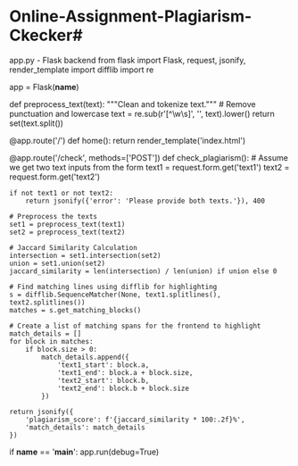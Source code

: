 # Online-Assignment-Plagiarism-Ckecker# 
app.py - Flask backend
from flask import Flask, request, jsonify, render_template
import difflib
import re

app = Flask(__name__)

def preprocess_text(text):
    """Clean and tokenize text."""
    # Remove punctuation and lowercase
    text = re.sub(r'[^\w\s]', '', text).lower()
    return set(text.split())

@app.route('/')
def home():
    return render_template('index.html')

@app.route('/check', methods=['POST'])
def check_plagiarism():
    # Assume we get two text inputs from the form
    text1 = request.form.get('text1')
    text2 = request.form.get('text2')

    if not text1 or not text2:
        return jsonify({'error': 'Please provide both texts.'}), 400

    # Preprocess the texts
    set1 = preprocess_text(text1)
    set2 = preprocess_text(text2)

    # Jaccard Similarity Calculation
    intersection = set1.intersection(set2)
    union = set1.union(set2)
    jaccard_similarity = len(intersection) / len(union) if union else 0

    # Find matching lines using difflib for highlighting
    s = difflib.SequenceMatcher(None, text1.splitlines(), text2.splitlines())
    matches = s.get_matching_blocks()

    # Create a list of matching spans for the frontend to highlight
    match_details = []
    for block in matches:
        if block.size > 0:
            match_details.append({
                'text1_start': block.a,
                'text1_end': block.a + block.size,
                'text2_start': block.b,
                'text2_end': block.b + block.size
            })

    return jsonify({
        'plagiarism_score': f'{jaccard_similarity * 100:.2f}%',
        'match_details': match_details
    })

if __name__ == '__main__':
    app.run(debug=True)
